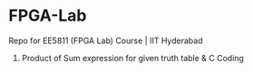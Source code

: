 # FPGA-Lab
Repo for EE5811 (FPGA Lab) Course | IIT Hyderabad

1. Product of Sum expression for given truth table & C Coding
